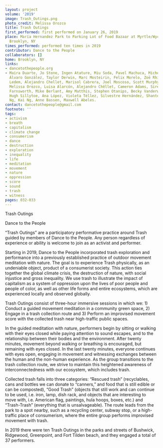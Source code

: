 ```yaml
---
layout: project
volume: '2019'
image: Trash_Outings.png
photo_credit: Melissa Orozco
title: Trash Outings
first_performed: first performed on January 26, 2019
place: María Hernandez Park to Parking Lot of Food Bazaar at Myrtle/Wyckoff Avenues,
  Brooklyn, NY
times_performed: performed ten times in 2019
contributor: Dance to the People
collaborators: []
home: Brooklyn, NY
links:
- dancetothepeople.org
- Maira Duarte, Jo Stone, Ingen Atature, Miu Soda, Pavel Machuca, Michelle Applebaum,
  Álvaro González, Taylor Derwin, Marc Mosteirin, Felix Morelo, Zoë Rhinehart, Gaspar
  Ledem, Alejandro Chellet, Marisol Cabrera, Joel Moscoso, Scott Murphy, Frances Sorensen,
  Melissa Orozco, Luisa Alarcón, Alejandro Chêllet, Cameron Adams, Sireen Smyth, Carolyn
  Farnsworth, Mike Berlant, Amy Matthis, Stephen Otanips, Becky Vanderway, Alex Romania,
  Hugh Sillytoe, Ana López, Violeta Téllez, Silvestre Hernández, Shantel Moses, Kevin
  Ng, Kai Ng, Anne Bassen, Maxwell Abeles.
contact: dancetothepeople@gmail.com
footnote: ''
tags:
- activism
- breath
- capitalism
- climate change
- consumerism
- dance
- destruction
- exploration
- inequality
- life
- meditation
- movement
- nature
- oppression
- score
- sound
- trash
- witness
pages: 032-033
---
```


Trash Outings

Dance to the People

“Trash Outings” are a participatory performative practice around Trash guided by members of Dance to the People. Any person regardless of experience or ability is welcome to join as an activist and performer.

Starting in 2019, Dance to the People incorporated trash exploration and performance into a previously established practice of outdoor movement meditation with nature. The goal is to experience Trash physically, as an undeniable object, product of a consumerist society. This action ties together the global climate crisis, the destruction of nature, with social injustice and gross inequality. We use trash to illustrate the impact of capitalism as a system of oppression upon the lives of poor people and people of color, as well as other life forms and entire ecosystems, which are experienced locally and observed globally.

Trash Outings consist of three-hour immersive sessions in which we: 1) Conduct a guided movement meditation in a community green space, 2) Engage in a trash collection route and 3) Perform an improvised movement score with the collected trash near high-traffic public spaces.

In the guided meditation with nature, performers begin by sitting or walking with their eyes closed while paying attention to sound escapes, and to the relationship between their bodies and the environment. After twenty minutes, movement beyond walking or breathing is encouraged, but remaining with eyes closed. In the last twenty minutes, everyone continues with eyes open, engaging in movement and witnessing exchanges between the human and the non-human experience. As the group transitions to the trash collection route, we strive to maintain this heightened awareness of interconnectedness with our ecosystem, which includes trash.

Collected trash falls into three categories: “Rescued trash” (recyclables, cans and bottles we can donate to “canners,” and food that is still edible or can be composted), “Good Trash” (objects that still work and can continue to be used, i.e. iron, lamp, dish rack, and objects that are interesting to move with, i.e. American flag, paintings, hula hoops, boxes, etc.) and “Trash-Trash” (everything that is unsalvageable). The route leads from the park to a spot nearby, such as a recycling center, subway stop, or a high-traffic place of consumerism, where the entire group performs improvised movement with trash.

In 2019 there were ten Trash Outings in the parks and streets of Bushwick, Ridgewood, Greenpoint, and Fort Tilden beach, and they engaged a total of 37 performers.
